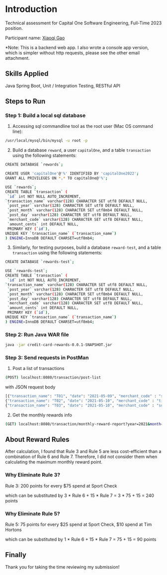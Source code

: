 # Introduction

Technical assessment for Capital One Software Engineering, Full-Time 2023 position.

Participant name: [Xiaoqi Gao](https://drive.google.com/file/d/12F37lIn_6t7Qv3dn-f5hZFQw8FCC6Pyf/view?usp=sharing)

*Note: This is a backend web app.
I also wrote a console app version, which is simpler without http requests, please see the other email attachment.

## Skills Applied
Java Spring Boot, Unit / Integration Testing, RESTful API

## Steps to Run
### Step 1: Build a local sql database
1. Accessing sql commandline tool as the root user (Mac OS command line):
```bash
/usr/local/mysql/bin/mysql -u root -p
```

2. Build a database `reward`, a user `capitalOne`, and a table `transaction` using the following statements:

```bash
CREATE DATABASE `rewards`;

CREATE USER 'capitalOne'@'%' IDENTIFIED BY 'capitalOne2022';
GRANT ALL PRIVILEGES ON *.* TO capitalOne@'%';

USE `rewards`;
CREATE TABLE `transaction` (
 `id` int NOT NULL AUTO_INCREMENT,
`transaction_name` varchar(128) CHARACTER SET utf8 DEFAULT NULL,
 `post_year` varchar(128) CHARACTER SET utf8 DEFAULT NULL,
 `post_month` varchar(128) CHARACTER SET utf8mb4 DEFAULT NULL,
 `post_day` varchar(128) CHARACTER SET utf8 DEFAULT NULL,
 `merchant_code` varchar(128) CHARACTER SET utf8 DEFAULT NULL,
 `amount_cents` int DEFAULT NULL,
 PRIMARY KEY (`id`),
UNIQUE KEY `transaction_name` (`transaction_name`)
) ENGINE=InnoDB DEFAULT CHARSET=utf8mb4;
```
3. Similarly, for testing purposes, build a database `reward-test`, and a table `transaction` using the following statements:

```bash
CREATE DATABASE `rewards-test`;

USE `rewards-test`;
CREATE TABLE `transaction` (
 `id` int NOT NULL AUTO_INCREMENT,
`transaction_name` varchar(128) CHARACTER SET utf8 DEFAULT NULL,
 `post_year` varchar(128) CHARACTER SET utf8 DEFAULT NULL,
 `post_month` varchar(128) CHARACTER SET utf8mb4 DEFAULT NULL,
 `post_day` varchar(128) CHARACTER SET utf8 DEFAULT NULL,
 `merchant_code` varchar(128) CHARACTER SET utf8 DEFAULT NULL,
 `amount_cents` int DEFAULT NULL,
 PRIMARY KEY (`id`),
UNIQUE KEY `transaction_name` (`transaction_name`)
) ENGINE=InnoDB DEFAULT CHARSET=utf8mb4;
```

### Step 2: Run Java WAR file
```bash
java -jar credit-card-rewards-0.0.1-SNAPSHOT.jar
```
### Step 3: Send requests in PostMan
1. Post a list of transactions

```bash
(POST) localhost:8080/transaction/post-list
```
with JSON request body

```bash
[{"transaction_name": "T01", "date": "2021-05-09", "merchant_code" : "sportcheck", "amount_cents": 2550},
{"transaction_name": "T02", "date": "2021-05-10", "merchant_code" : "tim_hortons", "amount_cents": 1050},
{"transaction_name": "T03", "date": "2021-05-10", "merchant_code" : "subway", "amount_cents": 1100}]
```

2. Get the monthly rewards info

```bash
(GET) localhost:8080/transaction/monthly-reward-report?year=2021&month=05
```

## About Reward Rules

After calculation, I found that Rule 3 and Rule 5 are less cost-efficient than a combination of Rule 6 and Rule 7.
Therefore, I did not consider them when calculating the maximum monthly reward point.

### Why Eliminate Rule 3?
Rule 3: 200 points for every $75 spend at Sport Check

which can be substituted by 3 * Rule 6 + 15 * Rule 7 = 3 * 75 + 15 = 240 points

### Why Eliminate Rule 5?
Rule 5: 75 points for every $25 spend at Sport Check, $10 spend at Tim Hortons

which can be substituted by 1 * Rule 6 + 15 * Rule 7 = 75 + 15 = 90 points

## Finally
Thank you for taking the time reviewing my submission!
